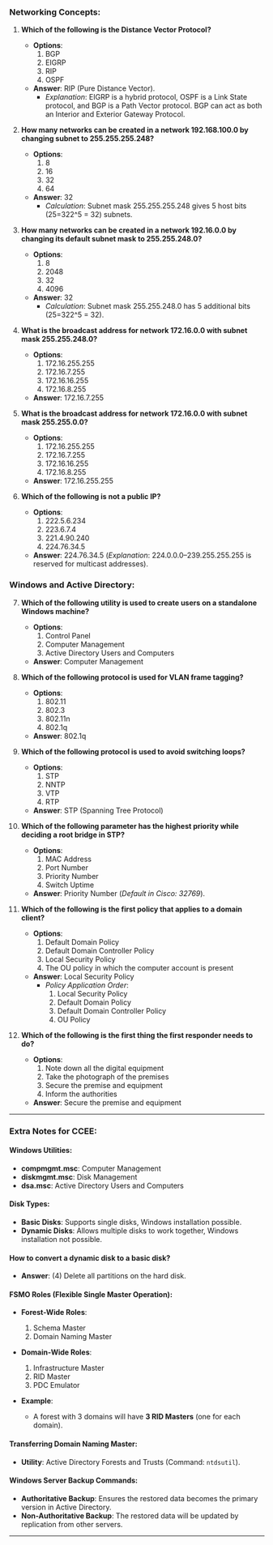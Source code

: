 ### Networking Concepts:

1. **Which of the following is the Distance Vector Protocol?**
    
    - **Options**:
        1. BGP
        2. EIGRP
        3. RIP
        4. OSPF
    - **Answer**: RIP (Pure Distance Vector).
        - _Explanation_: EIGRP is a hybrid protocol, OSPF is a Link State protocol, and BGP is a Path Vector protocol. BGP can act as both an Interior and Exterior Gateway Protocol.
2. **How many networks can be created in a network 192.168.100.0 by changing subnet to 255.255.255.248?**
    
    - **Options**:
        1. 8
        2. 16
        3. 32
        4. 64
    - **Answer**: 32
        - _Calculation_: Subnet mask 255.255.255.248 gives 5 host bits (25=322^5 = 32) subnets.
3. **How many networks can be created in a network 192.16.0.0 by changing its default subnet mask to 255.255.248.0?**
    
    - **Options**:
        1. 8
        2. 2048
        3. 32
        4. 4096
    - **Answer**: 32
        - _Calculation_: Subnet mask 255.255.248.0 has 5 additional bits (25=322^5 = 32).
4. **What is the broadcast address for network 172.16.0.0 with subnet mask 255.255.248.0?**
    
    - **Options**:
        1. 172.16.255.255
        2. 172.16.7.255
        3. 172.16.16.255
        4. 172.16.8.255
    - **Answer**: 172.16.7.255
5. **What is the broadcast address for network 172.16.0.0 with subnet mask 255.255.0.0?**
    
    - **Options**:
        1. 172.16.255.255
        2. 172.16.7.255
        3. 172.16.16.255
        4. 172.16.8.255
    - **Answer**: 172.16.255.255
6. **Which of the following is not a public IP?**
    
    - **Options**:
        1. 222.5.6.234
        2. 223.6.7.4
        3. 221.4.90.240
        4. 224.76.34.5
    - **Answer**: 224.76.34.5 (_Explanation_: 224.0.0.0–239.255.255.255 is reserved for multicast addresses).

### Windows and Active Directory:

7. **Which of the following utility is used to create users on a standalone Windows machine?**
    
    - **Options**:
        1. Control Panel
        2. Computer Management
        3. Active Directory Users and Computers
    - **Answer**: Computer Management
8. **Which of the following protocol is used for VLAN frame tagging?**
    
    - **Options**:
        1. 802.11
        2. 802.3
        3. 802.11n
        4. 802.1q
    - **Answer**: 802.1q
9. **Which of the following protocol is used to avoid switching loops?**
    
    - **Options**:
        1. STP
        2. NNTP
        3. VTP
        4. RTP
    - **Answer**: STP (Spanning Tree Protocol)
10. **Which of the following parameter has the highest priority while deciding a root bridge in STP?**
    
    - **Options**:
        1. MAC Address
        2. Port Number
        3. Priority Number
        4. Switch Uptime
    - **Answer**: Priority Number (_Default in Cisco: 32769_).
11. **Which of the following is the first policy that applies to a domain client?**
    
    - **Options**:
        1. Default Domain Policy
        2. Default Domain Controller Policy
        3. Local Security Policy
        4. The OU policy in which the computer account is present
    - **Answer**: Local Security Policy
        - _Policy Application Order_:
            1. Local Security Policy
            2. Default Domain Policy
            3. Default Domain Controller Policy
            4. OU Policy
12. **Which of the following is the first thing the first responder needs to do?**
    
    - **Options**:
        1. Note down all the digital equipment
        2. Take the photograph of the premises
        3. Secure the premise and equipment
        4. Inform the authorities
    - **Answer**: Secure the premise and equipment

---

### Extra Notes for CCEE:

#### Windows Utilities:

- **compmgmt.msc**: Computer Management
- **diskmgmt.msc**: Disk Management
- **dsa.msc**: Active Directory Users and Computers

#### Disk Types:

- **Basic Disks**: Supports single disks, Windows installation possible.
- **Dynamic Disks**: Allows multiple disks to work together, Windows installation not possible.

#### How to convert a dynamic disk to a basic disk?

- **Answer**: (4) Delete all partitions on the hard disk.

#### FSMO Roles (Flexible Single Master Operation):

- **Forest-Wide Roles**:
    
    1. Schema Master
    2. Domain Naming Master
- **Domain-Wide Roles**:
    
    1. Infrastructure Master
    2. RID Master
    3. PDC Emulator
- **Example**:
    
    - A forest with 3 domains will have **3 RID Masters** (one for each domain).

#### Transferring Domain Naming Master:

- **Utility**: Active Directory Forests and Trusts (Command: `ntdsutil`).

#### Windows Server Backup Commands:

- **Authoritative Backup**: Ensures the restored data becomes the primary version in Active Directory.
- **Non-Authoritative Backup**: The restored data will be updated by replication from other servers.

---
